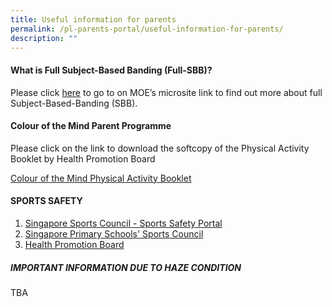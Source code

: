 ```yaml
---
title: Useful information for parents
permalink: /pl-parents-portal/useful-information-for-parents/
description: ""
---
```

#### What is Full Subject-Based Banding (Full-SBB)?

  

Please click [here](https://www.moe.gov.sg/microsites/psle-fsbb/full-subject-based-banding/about-full-sbb.html) to go to on MOE’s microsite link to find out more about full Subject-Based-Banding (SBB).  

  

#### Colour of the Mind Parent Programme

  

Please click on the link to download the softcopy of the Physical Activity Booklet by Health Promotion Board

  

[Colour of the Mind Physical Activity Booklet](http://www.hpb.gov.sg/HOPPortal/content/conn/HOPUCM/path/Contribution%20Folders/uploadedFiles/HPB_Online/Educational_Materials/Moving.pdf)

  

#### SPORTS SAFETY

  

1.  [Singapore Sports Council - Sports Safety Portal](http://www.ssc.gov.sg/publish/sports_safety/home.html)
2.  [Singapore Primary Schools' Sports Council](http://spssc.schoolsports.sg/spssc/safety-guidelines)
3.  [Health Promotion Board](http://www.hpb.gov.sg/)


##### IMPORTANT INFORMATION DUE TO HAZE CONDITION

  

TBA